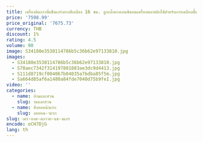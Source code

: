 ```yaml
---
title: เครื่องติดกาวที่แข็งแกร่งยางสีเหลือง 16 ซม. ลูกกลิ้งยางเบนซินบนเครื่องพลาสติกใช้สําหรับการเคลือบพื้นผิวด้วยกาว
price: '7598.99'
price_original: '7675.73'
currency: THB
discount: 1%
rating: 4.5
volume: 90
image: S34180e3530114786b5c36b62e97133810.jpg
images:
  - S34180e3530114786b5c36b62e97133810.jpg
  - S70aec7342f314197801883ae3dc9d4413.jpg
  - S111d8719cf004067b04035a7bdba85f5m.jpg
  - Sa664d85af6a1480a84fde7040d75b9feI.jpg
video: ''
categories:
  - name: บ้านและสวน
    slug: านและสวน
  - name: สิ่งทอหน้าแรก
    slug: งทอหน-าแรก
slug: เคร-องต-ดกาวท-แข-งแกร
encode: oCH7DjG
lang: th
---
```

  